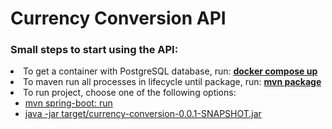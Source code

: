 # Currency Conversion API

### Small steps to start using the API:

<li>To get a container with PostgreSQL database, run: <u><strong>docker compose up</strong></u></li>
<li>To maven run all processes in lifecycle until package, run: <u><strong>mvn package</strong></u></li>
<li>
    To run project, choose one of the following options:
    <ul>
        <li><u>mvn spring-boot: run</u></li>
        <li><u>java -jar target/currency-conversion-0.0.1-SNAPSHOT.jar</u></li>
    </ul>
</li>

